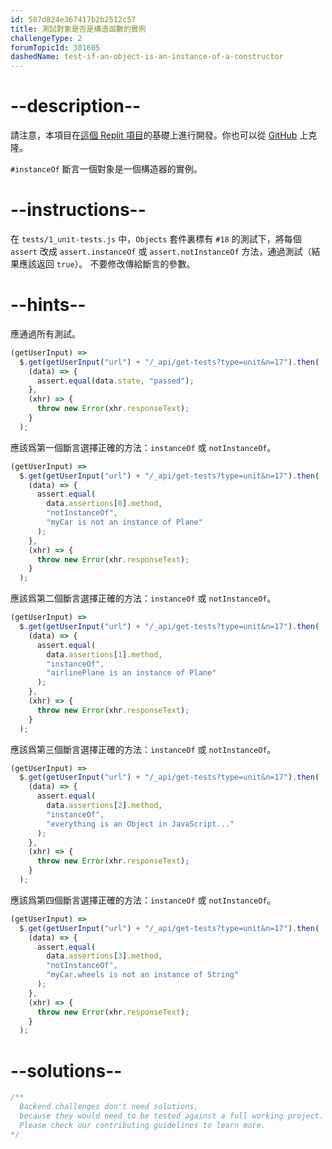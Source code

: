 ```yaml
---
id: 587d824e367417b2b2512c57
title: 測試對象是否是構造函數的實例
challengeType: 2
forumTopicId: 301605
dashedName: test-if-an-object-is-an-instance-of-a-constructor
---
```


# --description--

請注意，本項目在[這個 Replit 項目](https://replit.com/github/freeCodeCamp/boilerplate-mochachai)的基礎上進行開發。你也可以從 [GitHub](https://repl.it/github/freeCodeCamp/boilerplate-mochachai) 上克隆。

`#instanceOf` 斷言一個對象是一個構造器的實例。

# --instructions--

在 `tests/1_unit-tests.js` 中，`Objects` 套件裏標有 `#18` 的測試下，將每個 `assert` 改成 `assert.instanceOf` 或 `assert.notInstanceOf` 方法，通過測試（結果應該返回 `true`）。 不要修改傳給斷言的參數。

# --hints--

應通過所有測試。

```js
(getUserInput) =>
  $.get(getUserInput("url") + "/_api/get-tests?type=unit&n=17").then(
    (data) => {
      assert.equal(data.state, "passed");
    },
    (xhr) => {
      throw new Error(xhr.responseText);
    }
  );
```

應該爲第一個斷言選擇正確的方法：`instanceOf` 或 `notInstanceOf`。

```js
(getUserInput) =>
  $.get(getUserInput("url") + "/_api/get-tests?type=unit&n=17").then(
    (data) => {
      assert.equal(
        data.assertions[0].method,
        "notInstanceOf",
        "myCar is not an instance of Plane"
      );
    },
    (xhr) => {
      throw new Error(xhr.responseText);
    }
  );
```

應該爲第二個斷言選擇正確的方法：`instanceOf` 或 `notInstanceOf`。

```js
(getUserInput) =>
  $.get(getUserInput("url") + "/_api/get-tests?type=unit&n=17").then(
    (data) => {
      assert.equal(
        data.assertions[1].method,
        "instanceOf",
        "airlinePlane is an instance of Plane"
      );
    },
    (xhr) => {
      throw new Error(xhr.responseText);
    }
  );
```

應該爲第三個斷言選擇正確的方法：`instanceOf` 或 `notInstanceOf`。

```js
(getUserInput) =>
  $.get(getUserInput("url") + "/_api/get-tests?type=unit&n=17").then(
    (data) => {
      assert.equal(
        data.assertions[2].method,
        "instanceOf",
        "everything is an Object in JavaScript..."
      );
    },
    (xhr) => {
      throw new Error(xhr.responseText);
    }
  );
```

應該爲第四個斷言選擇正確的方法：`instanceOf` 或 `notInstanceOf`。

```js
(getUserInput) =>
  $.get(getUserInput("url") + "/_api/get-tests?type=unit&n=17").then(
    (data) => {
      assert.equal(
        data.assertions[3].method,
        "notInstanceOf",
        "myCar.wheels is not an instance of String"
      );
    },
    (xhr) => {
      throw new Error(xhr.responseText);
    }
  );
```

# --solutions--

```js
/**
  Backend challenges don't need solutions, 
  because they would need to be tested against a full working project. 
  Please check our contributing guidelines to learn more.
*/
```
